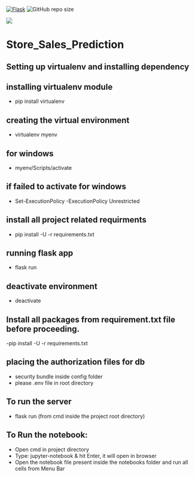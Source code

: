 [![Flask](https://github.com/mgarg123/Store_Sales_Prediction/actions/workflows/flask.yml/badge.svg)](https://github.com/mgarg123/Store_Sales_Prediction/actions/workflows/flask.yml)
![GitHub repo size](https://img.shields.io/github/repo-size/mgarg123/Store_Sales_Prediction)
<br/>

<a href = "https://github.com/mgarg123/Store_Sales_Prediction/graphs/contributors">
<img src = "https://contrib.rocks/image?repo=mgarg123/Store_Sales_Prediction"/>
</a>

# Store_Sales_Prediction

## Setting up virtualenv and installing dependency

## installing virtualenv module
- pip install virtualenv 

## creating the virtual environment 
- virtualenv myenv

## for windows 
- myenv/Scripts/activate

## if failed to activate for windows
- Set-ExecutionPolicy -ExecutionPolicy Unrestricted

## install all project related requirments
- pip install -U -r requirements.txt

## running flask app
- flask run 

## deactivate environment
- deactivate
## Install all packages from requirement.txt file before proceeding.
   -pip install -U -r requirements.txt

## placing the authorization files for db 
- security bundle inside config folder 
- please .env file in root directory 

## To run the server
   - flask run (from cmd inside the project root directory)


## To Run the notebook:
   - Open cmd in project directory
   - Type: jupyter-notebook & hit Enter, it will open in browser
   - Open the notebook file present inside the notebooks folder and run all cells from Menu Bar

